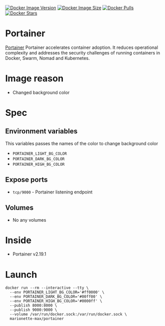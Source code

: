 [![Docker Image Version](https://img.shields.io/docker/v/marionette-max/portainer?sort=date&label=Version)](https://hub.docker.com/r/marionette-max/portainer/tags)
[![Docker Image Size](https://img.shields.io/docker/image-size/marionette-max/portainer?label=Image%20Size)](https://hub.docker.com/r/marionette-max/portainer/tags)
[![Docker Pulls](https://img.shields.io/docker/pulls/marionette-max/portainer?label=Pulls)](https://hub.docker.com/r/marionette-max/portainer)
[![Docker Stars](https://img.shields.io/docker/stars/marionette-max/portainer?label=Docker%20Stars)](https://hub.docker.com/r/marionette-max/portainer)

# Portainer

[Portainer](https://www.portainer.io/) Portainer accelerates container adoption. It reduces operational complexity and addresses the security challenges of running containers in Docker, Swarm, Nomad and Kubernetes.

# Image reason

* Changed background color

# Spec

## Environment variables

This variables passes the names of the color to change background color

* `PORTAINER_LIGHT_BG_COLOR`
* `PORTAINER_DARK_BG_COLOR`
* `PORTAINER_HIGH_BG_COLOR`

## Expose ports

* `tcp/9000` - Portainer listening endpoint

## Volumes

* No any volumes

# Inside

* Portainer v2.19.1

# Launch

```shell
docker run --rm --interactive --tty \
  --env PORTAINER_LIGHT_BG_COLOR='#ff0000' \
  --env PORTAINER_DARK_BG_COLOR='#00ff00' \
  --env PORTAINER_HIGH_BG_COLOR='#0000ff' \
  --publish 8000:8000 \
  --publish 9000:9000 \
  --volume /var/run/docker.sock:/var/run/docker.sock \
  marionette-max/portainer
```

